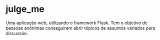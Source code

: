 # julge_me
Uma aplicação web, utilizando o framework Flask. Tem o objetivo de pessoas anônimas conseguirem abrir tópicos de assuntos variados para discussão.  
